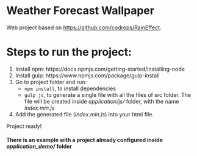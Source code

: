 # Weather Forecast Wallpaper
Web project based on https://github.com/codrops/RainEffect.

<h1>Steps to run the project:</h1>
<ol>
  <li>Install npm: https://docs.npmjs.com/getting-started/installing-node</li>
  <li>Install gulp: https://www.npmjs.com/package/gulp-install</li>
  <li>Go to project folder and run:
    <ul>
      <li><code>npm install</code>, to install dependencies</li>
      <li><code>gulp js</code>, to generate a single file with all the files of src folder. The file will be created inside <i>application/js/</i> folder, with the name <i>index.min.js</i></li>
    </ul>
  </li>
  <li>Add the generated file (<i>index.min.js</i>) into your html file.</li>
</ol>
Project ready!

<h4>
There is an example with a project already configured inside <i>application_demo/</i> folder
</h4>
